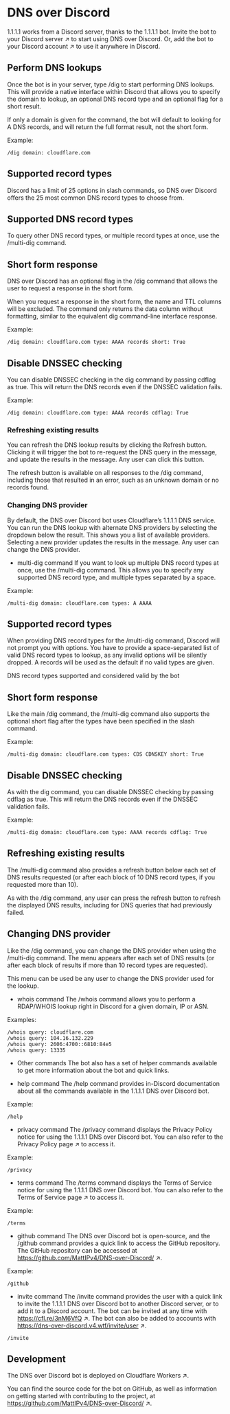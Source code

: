 # DNS over Discord
1.1.1.1 works from a Discord server, thanks to the 1.1.1.1 bot. Invite the bot to your Discord server ↗ to start using DNS over Discord. Or, add the bot to your Discord account ↗ to use it anywhere in Discord.

## Perform DNS lookups
Once the bot is in your server, type /dig to start performing DNS lookups. This will provide a native interface within Discord that allows you to specify the domain to lookup, an optional DNS record type and an optional flag for a short result.

If only a domain is given for the command, the bot will default to looking for A DNS records, and will return the full format result, not the short form.

Example:
```
/dig domain: cloudflare.com
```
## Supported record types
Discord has a limit of 25 options in slash commands, so DNS over Discord offers the 25 most common DNS record types to choose from.

## Supported DNS record types
To query other DNS record types, or multiple record types at once, use the /multi-dig command.

## Short form response
DNS over Discord has an optional flag in the /dig command that allows the user to request a response in the short form.

When you request a response in the short form, the name and TTL columns will be excluded. The command only returns the data column without formatting, similar to the equivalent dig command-line interface response.

Example:
```
/dig domain: cloudflare.com type: AAAA records short: True
```

## Disable DNSSEC checking
You can disable DNSSEC checking in the dig command by passing cdflag as true. This will return the DNS records even if the DNSSEC validation fails.

Example:
```
/dig domain: cloudflare.com type: AAAA records cdflag: True
```

### Refreshing existing results
You can refresh the DNS lookup results by clicking the Refresh button. Clicking it will trigger the bot to re-request the DNS query in the message, and update the results in the message. Any user can click this button.

The refresh button is available on all responses to the /dig command, including those that resulted in an error, such as an unknown domain or no records found.

### Changing DNS provider
By default, the DNS over Discord bot uses Cloudflare’s 1.1.1.1 DNS service. You can run the DNS lookup with alternate DNS providers by selecting the dropdown below the result. This shows you a list of available providers. Selecting a new provider updates the results in the message. Any user can change the DNS provider.

 * multi-dig command
If you want to look up multiple DNS record types at once, use the /multi-dig command. This allows you to specify any supported DNS record type, and multiple types separated by a space.

Example: 
```
/multi-dig domain: cloudflare.com types: A AAAA
```
## Supported record types
When providing DNS record types for the /multi-dig command, Discord will not prompt you with options. You have to provide a space-separated list of valid DNS record types to lookup, as any invalid options will be silently dropped. A records will be used as the default if no valid types are given.

DNS record types supported and considered valid by the bot

## Short form response
Like the main /dig command, the /multi-dig command also supports the optional short flag after the types have been specified in the slash command.

Example:
```
/multi-dig domain: cloudflare.com types: CDS CDNSKEY short: True
```
## Disable DNSSEC checking
As with the dig command, you can disable DNSSEC checking by passing cdflag as true. This will return the DNS records even if the DNSSEC validation fails.

Example:
```
/multi-dig domain: cloudflare.com type: AAAA records cdflag: True
```
## Refreshing existing results
The /multi-dig command also provides a refresh button below each set of DNS results requested (or after each block of 10 DNS record types, if you requested more than 10).

As with the /dig command, any user can press the refresh button to refresh the displayed DNS results, including for DNS queries that had previously failed.

## Changing DNS provider
Like the /dig command, you can change the DNS provider when using the /multi-dig command. The menu appears after each set of DNS results (or after each block of results if more than 10 record types are requested).

This menu can be used be any user to change the DNS provider used for the lookup.

* whois command
The /whois command allows you to perform a RDAP/WHOIS lookup right in Discord for a given domain, IP or ASN.

Examples:
```
/whois query: cloudflare.com
/whois query: 104.16.132.229
/whois query: 2606:4700::6810:84e5
/whois query: 13335
```
* Other commands
The bot also has a set of helper commands available to get more information about the bot and quick links.

* help command
The /help command provides in-Discord documentation about all the commands available in the 1.1.1.1 DNS over Discord bot.

Example:
```
/help
```
* privacy command
The /privacy command displays the Privacy Policy notice for using the 1.1.1.1 DNS over Discord bot. You can also refer to the Privacy Policy page ↗ to access it.

Example:
```
/privacy
```
* terms command
The /terms command displays the Terms of Service notice for using the 1.1.1.1 DNS over Discord bot. You can also refer to the Terms of Service page ↗ to access it.

Example:
```
/terms
```
* github command
The DNS over Discord bot is open-source, and the /github command provides a quick link to access the GitHub repository. The GitHub repository can be accessed at https://github.com/MattIPv4/DNS-over-Discord/ ↗.

Example:
```
/github
```
* invite command
The /invite command provides the user with a quick link to invite the 1.1.1.1 DNS over Discord bot to another Discord server, or to add it to a Discord account. The bot can be invited at any time with https://cfl.re/3nM6VfQ ↗. The bot can also be added to accounts with https://dns-over-discord.v4.wtf/invite/user ↗.
```
/invite
```

## Development
The DNS over Discord bot is deployed on Cloudflare Workers ↗.

You can find the source code for the bot on GitHub, as well as information on getting started with contributing to the project, at https://github.com/MattIPv4/DNS-over-Discord/ ↗.
